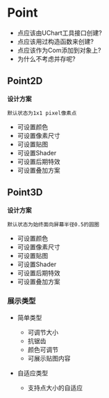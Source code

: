 
# Point

- 点应该由UChart工具接口创建?
- 点应该用过构造函数来创建?
- 点应该作为Com添加到对象上?
- 为什么不考虑并存呢?

## Point2D

**设计方案**

    默认状态为1x1 pixel像素点

- 可设置颜色
- 可设置像素尺寸
- 可设置贴图
- 可设置Shader
- 可设置后期特效
- 可设置叠加方案

## Point3D

**设计方案**

    默认状态为始终面向屏幕半径0.5的圆圈

- 可设置颜色
- 可设置像素尺寸
- 可设置贴图
- 可设置Shader
- 可设置后期特效
- 可设置叠加方案

### 展示类型

- 简单类型

    - 可调节大小
    - 抗锯齿
    - 颜色可调节
    - 可展示贴图内容

- 自适应类型
  
    - 支持点大小的自适应